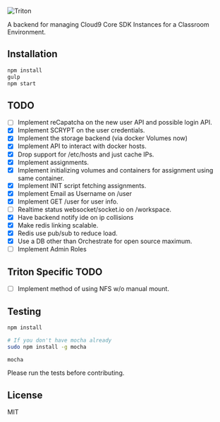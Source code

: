![Triton](https://github.com/tritonjs/ui/raw/master/public/css/img/tb.png)

A backend for managing Cloud9 Core SDK Instances for a Classroom Environment.

## Installation

```bash
npm install
gulp
npm start
```

## TODO

* [ ] Implement reCapatcha on the new user API and possible login API.
* [x] Implement SCRYPT on the user credentials.
* [x] Implement the storage backend (via docker Volumes now)
* [x] Implement API to interact with docker hosts.
* [x] Drop support for /etc/hosts and just cache IPs.
* [x] Implement assignments.
* [x] Implement initializing volumes and containers for assignment using same container.
* [x] Implement INIT script fetching assignments.
* [x] Implement Email as Username on /user
* [x] Implement GET /user for user info.
* [ ] Realtime status websocket/socket.io on /workspace.
* [x] Have backend notify ide on ip collisions
* [x] Make redis linking scalable.
* [x] Redis use pub/sub to reduce load.
* [x] Use a DB other than Orchestrate for open source maximum.
* [ ] Implement Admin Roles

## Triton Specific TODO

* [ ] Implement method of using NFS w/o manual mount.

## Testing

```bash
npm install

# If you don't have mocha already
sudo npm install -g mocha

mocha
```

Please run the tests before contributing.

## License

MIT
